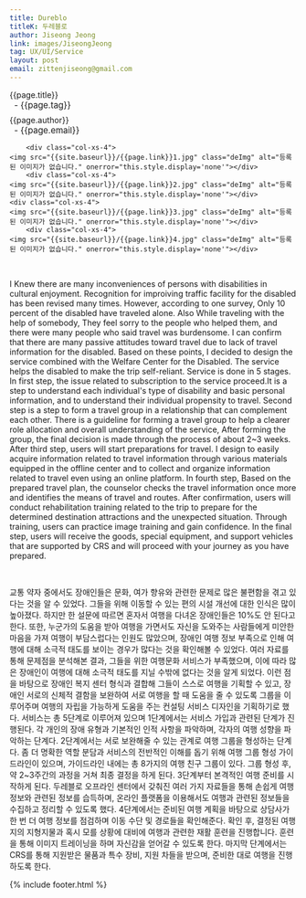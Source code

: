 ```yaml
---
title: Dureblo
titleK: 두레블로
author: Jiseong Jeong
link: images/JiseongJeong
tag: UX/UI/Service
layout: post
email: zittenjiseong@gmail.com
---	
```


<div class="container">

<div class="deDep">
{{page.title}}<br>
<p style="font-size:15px; margin:0px; padding:0px 0px 0px 8px; margin:0px 0px 8px 0px;">- {{page.tag}}</p>
{{page.author}}<br>
<p style="font-size:15px; margin:0px; padding:0px 0px 0px 8px;">- {{page.email}}</p>
</div>


<div class="row" class="imgcolor">
	
		<div class="col-xs-4">
	<img src="{{site.baseurl}}/{{page.link}}1.jpg" class="deImg" alt="등록된 이미지가 없습니다." onerror="this.style.display='none'"></div>
		<div class="col-xs-4">
	<img src="{{site.baseurl}}/{{page.link}}2.jpg" class="deImg" alt="등록된 이미지가 없습니다." onerror="this.style.display='none'"></div>
	<div class="col-xs-4">
	<img src="{{site.baseurl}}/{{page.link}}3.jpg" class="deImg" alt="등록된 이미지가 없습니다." onerror="this.style.display='none'"></div>
		<div class="col-xs-4">
	<img src="{{site.baseurl}}/{{page.link}}4.jpg" class="deImg" alt="등록된 이미지가 없습니다." onerror="this.style.display='none'"></div>
	
</div>
<br>

<div class="det lato">



I Knew there are many inconveniences of persons with disabilities in cultural enjoyment. Recognition for improiving traffic facility for the disabled has been revised many times. However, according to one survey, Only 10 percent of the disabled have traveled alone. Also While traveling with the help of somebody, They feel sorry to the people who helped them, and there were many people who said travel was burdensome. I can confirm that there are many passive attitudes toward travel due to lack of travel information for the disabled.
Based on these points, I decided to design the service combined with the Welfare Center for the Disabled. The service helps the disabled to make the trip self-reliant.
Service is done in 5 stages. In first step, the issue related to subscription to the service proceed.It is a step to understand each individual's type of disability and basic personal information, and to understand their individual propensity to travel.
Second step is a step to form a travel group in a relationship that can complement each other. There is a guideline for forming a travel group to help a clearer role allocation and overall understanding of the service, After forming the group, the final decision is made through the process of about 2~3 weeks.
After third step, users will start preparations for travel. I design to easily acquire information related to travel information through various materials equipped in the offline center and to collect and organize information related to travel even using an online platform.
In fourth step, Based on the prepared travel plan, the counselor checks the travel information once more and identifies the means of travel and routes. After confirmation, users will conduct rehabilitation training related to the trip to prepare for the determined destination attractions and the unexpected situation. Through training, users can practice image training and gain confidence.
In the final step, users will receive the goods, special equipment, and support vehicles that are supported by CRS and will proceed with your journey as you have prepared.




</div>

<br>

<div class="noto">

교통 약자 중에서도 장애인들은 문화, 여가 향유와 관련한 문제로 많은 불편함을 겪고 있다는 것을 알 수 있었다. 그들을 위해 이동할 수 있는 편의 시설 개선에 대한 인식은 많이 높아졌다. 하지만 한 설문에 따르면 혼자서 여행을 다녀온 장애인들은 10%도 안 된다고 한다. 또한, 누군가의 도움을 받아 여행을 가면서도 자신을 도와주는 사람들에게 미안한 마음을 가져 여행이 부담스럽다는 인원도 많았으며, 장애인 여행 정보 부족으로 인해 여행에 대해 소극적 태도를 보이는 경우가 많다는 것을 확인해볼 수 있었다.
여러 자료를 통해 문제점을 분석해본 결과, 그들을 위한 여행문화 서비스가 부족했으며, 이에 따라 많은 장애인이 여행에 대해 소극적 태도를 지닐 수밖에 없다는 것을 알게 되었다. 이런 점을 바탕으로 장애인 복지 센터 형식과 결합해 그들이 스스로 여행을 기획할 수 있고, 장애인 서로의 신체적 결함을 보완하여 서로 여행을 할 때 도움을 줄 수 있도록 그룹을 이루어주며 여행의 자립을 가능하게 도움을 주는 컨설팅 서비스 디자인을 기획하기로 했다.
서비스는 총 5단계로 이루어져 있으며 1단계에서는 서비스 가입과 관련된 단계가 진행된다. 각 개인의 장애 유형과 기본적인 인적 사항을 파악하며, 각자의 여행 성향을 파악하는 단계다.
2단계에서는 서로 보완해줄 수 있는 관계로 여행 그룹을 형성하는 단계다. 좀 더 명확한 역할 분담과 서비스의 전반적인 이해를 돕기 위해 여행 그룹 형성 가이드라인이 있으며, 가이드라인 내에는 총 8가지의 여행 친구 그룹이 있다. 그룹 형성 후, 약 2~3주간의 과정을 거쳐 최종 결정을 하게 된다.
3단계부터 본격적인 여행 준비를 시작하게 된다. 두레블로 오프라인 센터에서 갖춰진 여러 가지 자료들을 통해 손쉽게 여행정보와 관련된 정보를 습득하며, 온라인 플랫폼을 이용해서도 여행과 관련된 정보들을 수집하고 정리할 수 있도록 했다.
4단계에서는 준비된 여행 계획을 바탕으로 상담사가 한 번 더 여행 정보를 점검하며 이동 수단 및 경로들을 확인해준다. 확인 후, 결정된 여행지의 지형지물과 혹시 모를 상황에 대비에 여행과 관련한 재활 훈련을 진행합니다. 훈련을 통해 이미지 트레이닝을 하며 자신감을 얻어갈 수 있도록 한다.
마지막 단계에서는 CRS를 통해 지원받은 물품과 특수 장비, 지원 차들을 받으며, 준비한 대로 여행을 진행하도록 한다.


</div>
{% include footer.html %}